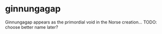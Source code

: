 # ginnungagap
Ginnungagap appears as the primordial void in the Norse creation... TODO: choose better name later?
